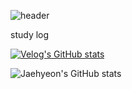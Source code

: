 ![header](https://capsule-render.vercel.app/api?type=cylinder&color=0:D2B48C,60:D2B48C,80:D2B48C,100:FFFFFF&text=welcome&fontColor=FFFFFF)


study log

[![Velog's GitHub stats](https://velog-readme-stats.vercel.app/api?name=jaehyeonkim2358)](https://velog.io/@jaehyeonkim2358)


![Jaehyeon's GitHub stats](https://github-readme-stats.vercel.app/api?username=Jaehyeonkim2358&show_icons=true&theme=tokyonight)

<!--
깃헙 헤더 꾸미기 : https://github.com/kyechan99/capsule-render#types
벨로그 가져오기 : https://github.com/eungyeole/velog-readme-stats
깃헙 스탯 표 만들기 : https://eunhee-programming.tistory.com/244
CSS 색상 표 : https://www.w3schools.com/colors/colors_hex.asp




**jaehyeonkim2358/jaehyeonkim2358** is a ✨ _special_ ✨ repository because its `README.md` (this file) appears on your GitHub profile.

Here are some ideas to get you started:

- 🔭 I’m currently working on ...
- 🌱 I’m currently learning ...
- 👯 I’m looking to collaborate on ...
- 🤔 I’m looking for help with ...
- 💬 Ask me about ...
- 📫 How to reach me: ...
- 😄 Pronouns: ...
- ⚡ Fun fact: ...
-->
